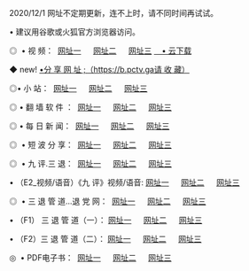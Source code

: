 <p>2020/12/1 网址不定期更新，连不上时，请不同时间再试试。
<p>• 建议用谷歌或火狐官方浏览器访问。
<p>◎  • 视 频： 
<a href="http://hef.guitarhaven.com/" target="_blank">网址一</a> 　 
<a href="http://hra.guitarhaven.com/" target="_blank">网址二</a> 　 
<a href="http://hra.guitarhaven.com/b.html" target="_blank">网址三</a>
<a href="https://yadi.sk/d/d0sUeAOpal3njw" target="_blank">　• 云下载 </a></p>
<p>◆ new! <a href="http://huh.guitarhaven.com/a.html">•分 享 网 址 ;（https://b.pctv.ga请 收 藏）</a> </p>

<p>◎•  小 站：  
<a href="http://hef.guitarhaven.com/f.html" target="_blank">网址一</a> 　 
<a href="http://hra.guitarhaven.com/h.html" target="_blank">网址二</a> 　 
<a href="http://hra.guitarhaven.com/k/" target="_blank">网址三</a></p><p>

<p>◎  • 翻 墙 软 件 ：  
<a href="http://hef.guitarhaven.com/ff/" target="_blank">网址一</a> 　 
<a href="http://hra.guitarhaven.com/s/read/a1_nd.html" target="_blank">网址二</a> 　 
<a href="http://hra.guitarhaven.com/ff/index.html" target="_blank">网址三</a></p>
<p>◎  • 每 日 新 闻：  
<a href="http://hef.guitarhaven.com/day/" target="_blank">网址一</a> 　 
<a href="http://hra.guitarhaven.com/day/" target="_blank">网址二</a> 　 
<a href="http://hra.guitarhaven.com/day/index.html" target="_blank">网址三</a></p>
<p>◎   • 短 波 分 享：  
<a href="http://hef.guitarhaven.com/h/" target="_blank">网址一</a> 　 
<a href="http://hra.guitarhaven.com/h/" target="_blank">网址二</a> 　 
<a href="http://hra.guitarhaven.com/h/index.html" target="_blank">网址三</a></p>
<p>◎   • 九 评.三 退：  
<a href="http://hef.guitarhaven.com/t/" target="_blank">网址一</a> 　 
<a href="http://hra.guitarhaven.com/v2/index.html" target="_blank">网址二</a> 　 
<a href="http://hra.guitarhaven.com/tt/index.html" target="_blank">网址三</a> 　</p>
<p>  • （E2_视频/语音）《九 评》视频/语音: 
<a href="http://hra.guitarhaven.com/7738.html" target="_blank">网址一</a> 　 
<a href="http://hra.guitarhaven.com/7614.html" target="_blank">网址二</a> 　 
<a href="http://hra.guitarhaven.com/7633.html" target="_blank">网址三</a></p>
<p>◎   • 三 退 管 道...退 党 网：  
<a href="http://hef.guitarhaven.com/go/td1.html" target="_blank">网址一</a> 　 
<a href="http://hra.guitarhaven.com/go/td2.html" target="_blank">网址二</a> 　 
<a href="http://hra.guitarhaven.com/go/td3.html" target="_blank">网址三</a></p>
<p>  • （F1） 三 退 管 道（一）： 
<a href="http://hef.guitarhaven.com/dd/" target="_blank">网址一</a> 　 
<a href="http://hra.guitarhaven.com/s/read/a1_tdx.html" target="_blank">网址二</a> 　 
<a href="http://hra.guitarhaven.com/dd/" target="_blank">网址三</a></p>
<p>  • （F2）三 退 管 道（二）： 
<a href="http://hra.guitarhaven.com/d/" target="_blank">网址一</a> 　 
<a href="http://hef.guitarhaven.com/d/index.html" target="_blank">网址二</a> 　 
<a href="http://hra.guitarhaven.com/d/" target="_blank">网址三</a></p>
<p>◎   • PDF电子书：  
<a href="http://hef.guitarhaven.com/p/" target="_blank">网址一</a> 　 
<a href="http://hra.guitarhaven.com/p/index.html" target="_blank">网址二</a> 　 
<a href="http://hra.guitarhaven.com/p/" target="_blank">网址三</a></p>
